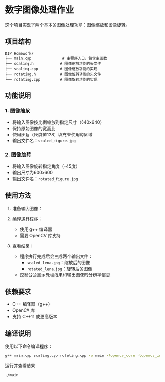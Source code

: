 # 数字图像处理作业

这个项目实现了两个基本的图像处理功能：图像缩放和图像旋转。

## 项目结构

```
DIP_Homework/
├── main.cpp              # 主程序入口，包含主函数
├── scaling.h            # 图像缩放功能的头文件
├── scaling.cpp          # 图像缩放功能的实现
├── rotating.h           # 图像旋转功能的头文件
└── rotating.cpp         # 图像旋转功能的实现
```

## 功能说明

### 1. 图像缩放
- 将输入图像按比例缩放到指定尺寸（640x640）
- 保持原始图像的宽高比
- 使用灰色（灰度值128）填充未使用的区域
- 输出文件名：`scaled_figure.jpg`

### 2. 图像旋转
- 将输入图像旋转指定角度（-45度）
- 输出尺寸为600x600
- 输出文件名：`rotated_figure.jpg`

## 使用方法

1. 准备输入图像：


2. 编译运行程序：
   - 使用 g++ 编译器
   - 需要 OpenCV 库支持

3. 查看结果：
   - 程序执行完成后会生成两个输出文件：
     - `scaled_lena.jpg`：缩放后的图像
     - `rotated_lena.jpg`：旋转后的图像
   - 控制台会显示处理结果和输出图像的分辨率信息

## 依赖要求

- C++ 编译器（g++）
- OpenCV 库
- 支持 C++11 或更高版本

## 编译说明

使用以下命令编译程序：

```bash
g++ main.cpp scaling.cpp rotating.cpp -o main -lopencv_core -lopencv_imgcodecs -lopencv_imgproc
```

运行并查看结果

```bash
./main
```

